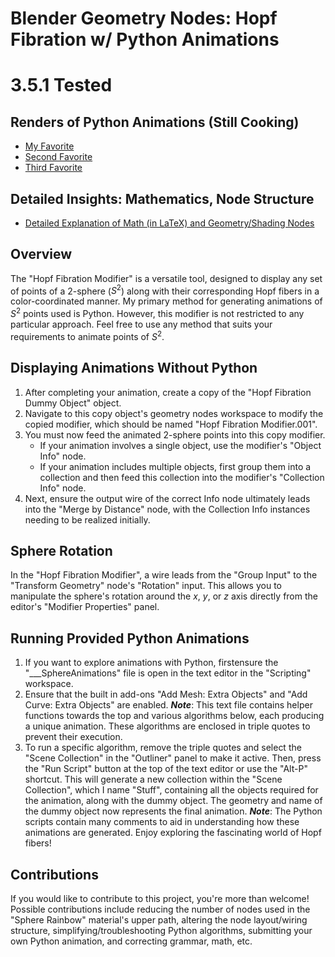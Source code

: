 # Blender Geometry Nodes: Hopf Fibration w/ Python Animations
# 3.5.1 Tested 

## Renders of Python Animations (Still Cooking)
* [My Favorite](https://www.overleaf.com/read/cnchjmcvnpqt)
* [Second Favorite](https://www.overleaf.com/read/cnchjmcvnpqt)
* [Third Favorite](https://www.overleaf.com/read/cnchjmcvnpqt)

## Detailed Insights: Mathematics, Node Structure
* [Detailed Explanation of Math (in LaTeX) and Geometry/Shading Nodes](https://www.overleaf.com/read/cnchjmcvnpqt)

## Overview
The "Hopf Fibration Modifier" is a versatile tool, designed to display any set of points of a $2$-sphere ($S^2$) along with their corresponding Hopf fibers in a color-coordinated manner. My primary method for generating animations of $S^2$ points used is Python. However, this modifier is not restricted to any particular approach. Feel free to use any method that suits your requirements to animate points of $S^2$.

## Displaying Animations Without Python
1. After completing your animation, create a copy of the "Hopf Fibration Dummy Object" object. 
2. Navigate to this copy object's geometry nodes workspace to modify the copied modifier, which should be named "Hopf Fibration Modifier.001". 
3. You must now feed the animated 2-sphere points into this copy modifier. 
   * If your animation involves a single object, use the modifier's "Object Info" node.
   * If your animation includes multiple objects, first group them into a collection and then feed this collection into the modifier's "Collection Info" node. 
4. Next, ensure the output wire of the correct Info node ultimately leads into the "Merge by Distance" node, with the Collection Info instances needing to be realized initially.

## Sphere Rotation
In the "Hopf Fibration Modifier", a wire leads from the "Group Input" to the "Transform Geometry" node's "Rotation" input. This allows you to manipulate the sphere's rotation around the $x$, $y$, or $z$ axis directly from the editor's "Modifier Properties" panel.

## Running Provided Python Animations
1. If you want to explore animations with Python, firstensure the "___SphereAnimations" file is open in the text editor in the "Scripting" workspace. 
2. Ensure that the built in add-ons "Add Mesh: Extra Objects" and "Add Curve: Extra Objects" are enabled. 
***Note***: This text file contains helper functions towards the top and various algorithms below, each producing a unique animation. These algorithms are enclosed in triple quotes to prevent their execution. 
3. To run a specific algorithm, remove the triple quotes and select the "Scene Collection" in the "Outliner" panel to make it active. Then, press the "Run Script" button at the top of the text editor or use the "Alt-P" shortcut. This will generate a new collection within the "Scene Collection", which I name "Stuff", containing all the objects required for the animation, along with the dummy object. The geometry and name of the dummy object now represents the final animation.
***Note***: The Python scripts contain many comments to aid in understanding how these animations are generated. Enjoy exploring the fascinating world of Hopf fibers!

## Contributions
If you would like to contribute to this project, you're more than welcome! Possible contributions include reducing the number of nodes used in the "Sphere Rainbow" material's upper path, altering the node layout/wiring structure, simplifying/troubleshooting Python algorithms, submitting your own Python animation, and correcting grammar, math, etc.








